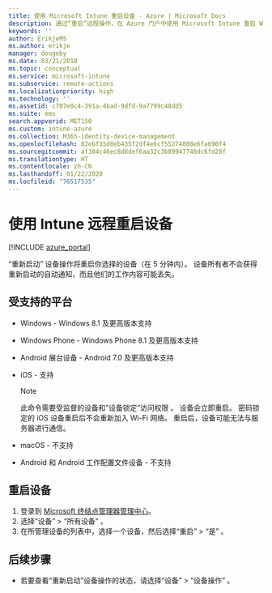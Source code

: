 ```yaml
---
title: 使用 Microsoft Intune 重启设备 - Azure | Microsoft Docs
description: 通过“重启”远程操作，在 Azure 门户中使用 Microsoft Intune 重启 Windows 和 iOS 设备。
keywords: ''
author: ErikjeMS
ms.author: erikje
manager: dougeby
ms.date: 03/21/2018
ms.topic: conceptual
ms.service: microsoft-intune
ms.subservice: remote-actions
ms.localizationpriority: high
ms.technology: ''
ms.assetid: c707e0c4-391a-4bad-9dfd-9a7799c48dd5
ms.suite: ems
search.appverid: MET150
ms.custom: intune-azure
ms.collection: M365-identity-device-management
ms.openlocfilehash: 82ebf35d0eb435f2df4e6cf55274808e6fa690f4
ms.sourcegitcommit: af384c46ec8d8def6aa32c3b89947748dc6fd28f
ms.translationtype: HT
ms.contentlocale: zh-CN
ms.lasthandoff: 01/22/2020
ms.locfileid: "76517535"
---
```

# <a name="remotely-restart-devices-with-intune"></a>使用 Intune 远程重启设备


[!INCLUDE [azure_portal](../includes/azure_portal.md)]

“重新启动”  设备操作将重启你选择的设备（在 5 分钟内）。 设备所有者不会获得重新启动的自动通知，而且他们的工作内容可能丢失。

## <a name="supported-platforms"></a>受支持的平台

- Windows - Windows 8.1 及更高版本支持
- Windows Phone - Windows Phone 8.1 及更高版本支持
- Android 展台设备 - Android 7.0 及更高版本支持
- iOS - 支持

    > [!Note]  
    > 此命令需要受监督的设备和“设备锁定”访问权限  。 设备会立即重启。 密码锁定的 iOS 设备重启后不会重新加入 Wi-Fi 网络。 重启后，设备可能无法与服务器进行通信。
- macOS - 不支持
- Android 和 Android 工作配置文件设备 - 不支持

## <a name="restart-a-device"></a>重启设备

1. 登录到 [Microsoft 终结点管理器管理中心](https://go.microsoft.com/fwlink/?linkid=2109431)。
3. 选择“设备” > “所有设备”   。
4. 在所管理设备的列表中，选择一个设备，然后选择“重启” > “是”   。

## <a name="next-steps"></a>后续步骤

- 若要查看“重新启动”设备操作的状态，请选择“设备” > “设备操作”    。
